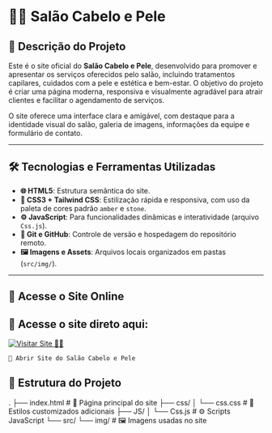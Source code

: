 # 💇‍♀️ Salão Cabelo e Pele

## 📄 Descrição do Projeto
Este é o site oficial do **Salão Cabelo e Pele**, desenvolvido para promover e apresentar os serviços oferecidos pelo salão, incluindo tratamentos capilares, cuidados com a pele e estética e bem-estar. O objetivo do projeto é criar uma página moderna, responsiva e visualmente agradável para atrair clientes e facilitar o agendamento de serviços.

O site oferece uma interface clara e amigável, com destaque para a identidade visual do salão, galeria de imagens, informações da equipe e formulário de contato.

---

## 🛠️ Tecnologias e Ferramentas Utilizadas

- **🌐 HTML5**: Estrutura semântica do site.
- **🎨 CSS3 + Tailwind CSS**: Estilização rápida e responsiva, com uso da paleta de cores padrão `amber` e `stone`.
- **⚙️ JavaScript**: Para funcionalidades dinâmicas e interatividade (arquivo `Css.js`).
- **🐙 Git e GitHub**: Controle de versão e hospedagem do repositório remoto.
- **🖼️ Imagens e Assets**: Arquivos locais organizados em pastas (`src/img/`).

---

## 🔗 Acesse o Site Online

## 🔗 Acesse o site direto aqui:

[![Visitar Site 💇‍♀️](https://img.shields.io/badge/🔗-Visitar%20Site-amber?style=for-the-badge&logo=github)](https://joneidson.github.io/Sal-o-cabelo-e-pele/)

    🚀 Abrir Site do Salão Cabelo e Pele
  </a>
</div>


## 📁 Estrutura do Projeto

.
├── index.html # 📄 Página principal do site
├── css/
│ └── css.css # 🎨 Estilos customizados adicionais
├── JS/
│ └── Css.js # ⚙️ Scripts JavaScript
└── src/
└── img/ # 🖼️ Imagens usadas no site
